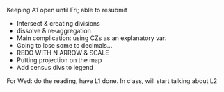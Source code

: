 Keeping A1 open until Fri; able to resubmit

- Intersect & creating divisions
- dissolve & re-aggregation
- Main complication: using CZs as an explanatory var.
- Going to lose some to decimals...
- REDO WITH N ARROW & SCALE
- Putting projection on the map
- Add census divs to legend

For Wed: do the reading, have L1 done. In class, will start talking about L2